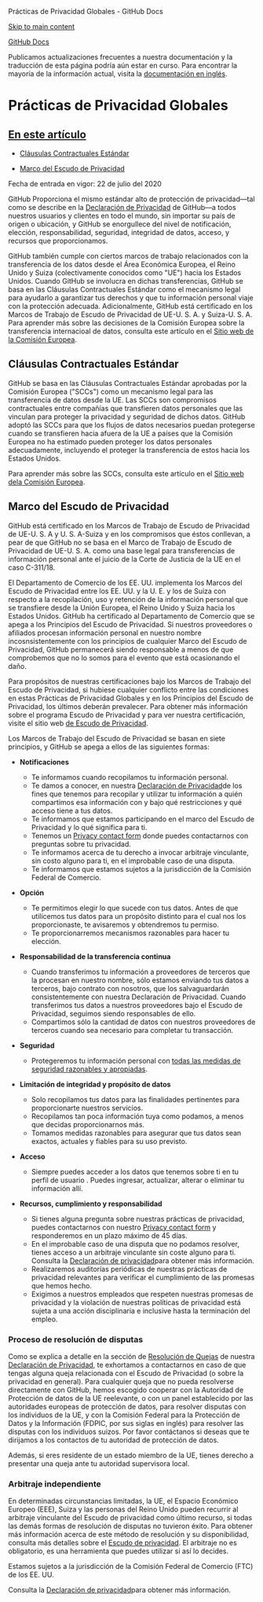 Prácticas de Privacidad Globales - GitHub Docs

[Skip to main content](#main-content)

[](/es)[GitHub Docs](/es)

Publicamos actualizaciones frecuentes a nuestra documentación y la traducción de esta página podría aún estar en curso. Para encontrar la mayoría de la información actual, visita la [documentación en inglés](/en).

Prácticas de Privacidad Globales
==========

[En este artículo](/site-policy/privacy-policies/global-privacy-practices#in-this-article)
----------

* [Cláusulas Contractuales Estándar](#standard-contractual-clauses)

* [Marco del Escudo de Privacidad](#privacy-shield-framework)

Fecha de entrada en vigor: 22 de julio del 2020

GitHub Proporciona el mismo estándar alto de protección de privacidad—tal como se describe en la [Declaración de Privacidad](/es/github/site-policy/github-privacy-statement#githubs-global-privacy-practices) de GitHub—a todos nuestros usuarios y clientes en todo el mundo, sin importar su país de origen o ubicación, y GitHub se enorgullece del nivel de notificación, elección, responsabilidad, seguridad, integridad de datos, acceso, y recursos que proporcionamos.

GitHub también cumple con ciertos marcos de trabajo relacionados con la transferencia de los datos desde el Área Económica Europea, el Reino Unido y Suiza (colectivamente conocidos como "UE") hacia los Estados Unidos. Cuando GitHub se involucra en dichas transferencias, GitHub se basa en las Cláusulas Contractuales Estándar como el mecanismo legal para ayudarlo a garantizar tus derechos y que tu información personal viaje con la protección adecuada. Adicionalmente, GitHub está certificado en los Marcos de Trabajo de Escudo de Privacidad de UE-U. S. A. y Suiza-U. S. A. Para aprender más sobre las decisiones de la Comisión Europea sobre la transferencia internacioal de datos, consulta este artículo en el [Sitio web de la Comisión Europea](https://ec.europa.eu/info/law/law-topic/data-protection/international-dimension-data-protection_en).

[](#standard-contractual-clauses)Cláusulas Contractuales Estándar
----------

GitHub se basa en las Cláusulas Contractuales Estándar aprobadas por la Comisión Europea ("SCCs") como un mecanismo legal para las transferencia de datos desde la UE. Las SCCs son compromisos contractuales entre compañías que transfieren datos personales que las vinculan para proteger la privacidad y seguridad de dichos datos. GitHub adoptó las SCCs para que los flujos de datos necesarios puedan protegerse cuando se transfieren hacia afuera de la UE a países que la Comisión Europea no ha estimado pueden proteger los datos personales adecuadamente, incluyendo el proteger la transferencia de estos hacia los Estados Unidos.

Para aprender más sobre las SCCs, consulta este artículo en el [Sitio web dela Comisión Europea](https://ec.europa.eu/info/law/law-topic/data-protection/international-dimension-data-protection/standard-contractual-clauses-scc_en).

[](#privacy-shield-framework)Marco del Escudo de Privacidad
----------

GitHub está certificado en los Marcos de Trabajo de Escudo de Privacidad de UE-U. S. A y U. S. A-Suiza y en los compromisos que éstos conllevan, a pear de que GitHub no se basa en el Marco de Trabajo de Escudo de Privacidad de UE-U. S. A. como una base legal para transferencias de información personal ante el juicio de la Corte de Justicia de la UE en el caso C-311/18.

El Departamento de Comercio de los EE. UU. implementa los Marcos del Escudo de Privacidad entre los EE. UU. y la U. E. y los de Suiza con respecto a la recopilación, uso y retención de la información personal que se transfiere desde la Unión Europea, el Reino Unido y Suiza hacia los Estados Unidos. GitHub ha certificado al Departamento de Comercio que se apega a los Principios del Escudo de Privacidad. Si nuestros proveedores o afiliados procesan información personal en nuestro nombre incosnsistentemente con los principios de cualquier Marco del Escudo de Privacidad, GitHub permanecerá siendo responsable a menos de que comprobemos que no lo somos para el evento que está ocasionando el daño.

Para propósitos de nuestras certificaciones bajo los Marcos de Trabajo del Escudo de Privacidad, si hubiese cualquier conflicto entre las condiciones en estas Prácticas de Privacidad Globales y en los Principios del Escudo de Privacidad, los últimos deberán prevalecer. Para obtener más información sobre el programa Escudo de Privacidad y para ver nuestra certificación, visite el sitio web [de Escudo de Privacidad](https://www.privacyshield.gov/).

Los Marcos de Trabajo del Escudo de Privacidad se basan en siete principios, y GitHub se apega a ellos de las siguientes formas:

* **Notificaciones**
  * Te informamos cuando recopilamos tu información personal.
  * Te damos a conocer, en nuestra [Declaración de Privacidad](/es/articles/github-privacy-statement)de los fines que tenemos para recopilar y utilizar tu información a quién compartimos esa información con y bajo qué restricciones y qué acceso tiene a tus datos.
  * Te informamos que estamos participando en el marco del Escudo de Privacidad y lo qué significa para ti.
  * Tenemos un [Privacy contact form](https://github.com/contact/privacy) donde puedes contactarnos con preguntas sobre tu privacidad.
  * Te informamos acerca de tu derecho a invocar arbitraje vinculante, sin costo alguno para ti, en el improbable caso de una disputa.
  * Te informamos que estamos sujetos a la jurisdicción de la Comisión Federal de Comercio.

* **Opción**
  * Te permitimos elegir lo que sucede con tus datos. Antes de que utilicemos tus datos para un propósito distinto para el cual nos los proporcionaste, te avisaremos y obtendremos tu permiso.
  * Te proporcionarremos mecanismos razonables para hacer tu elección.

* **Responsabilidad de la transferencia continua**
  * Cuando transferimos tu información a proveedores de terceros que la procesan en nuestro nombre, sólo estamos enviando tus datos a terceros, bajo contrato con nosotros, que los salvaguardarán consistentemente con nuestra Declaración de Privacidad. Cuando transferimos tus datos a nuestros proveedores bajo el Escudo de Privacidad, seguimos siendo responsables de ello.
  * Compartimos sólo la cantidad de datos con nuestros proveedores de terceros cuando sea necesario para completar tu transacción.

* **Seguridad**
  * Protegeremos tu información personal con [todas las medidas de seguridad razonables y apropiadas](https://github.com/security).

* **Limitación de integridad y propósito de datos**
  * Solo recopilamos tus datos para las finalidades pertinentes para proporcionarte nuestros servicios.
  * Recopilamos tan poca información tuya como podamos, a menos que decidas proporcionarnos más.
  * Tomamos medidas razonables para asegurar que tus datos sean exactos, actuales y fiables para su uso previsto.

* **Acceso**
  * Siempre puedes acceder a los datos que tenemos sobre ti en tu perfil de usuario [](https://github.com/settings/profile). Puedes ingresar, actualizar, alterar o eliminar tu información allí.

* **Recursos, cumplimiento y responsabilidad**
  * Si tienes alguna pregunta sobre nuestras prácticas de privacidad, puedes contactarnos con nuestro [Privacy contact form](https://github.com/contact/privacy) y responderemos en un plazo máximo de 45 días.
  * En el improbable caso de una disputa que no podamos resolver, tienes acceso a un arbitraje vinculante sin coste alguno para ti. Consulta la [Declaración de privacidad](/es/articles/github-privacy-statement)para obtener más información.
  * Realizaremos auditorías periódicas de nuestras prácticas de privacidad relevantes para verificar el cumplimiento de las promesas que hemos hecho.
  * Exigimos a nuestros empleados que respeten nuestras promesas de privacidad y la violación de nuestras políticas de privacidad está sujeta a una acción disciplinaria e inclusive hasta la terminación del empleo.

### [](#dispute-resolution-process)Proceso de resolución de disputas ###

Como se explica a detalle en la sección de [Resolución de Quejas](/es/github/site-policy/github-privacy-statement#resolving-complaints) de nuestra [Declaración de Privacidad](/es/github/site-policy/github-privacy-statement), te exhortamos a contactarnos en caso de que tengas alguna queja relacionada con el Escudo de Privacidad (o sobre la privacidad en general). Para cualquier queja que no pueda resolverse directamente con GitHub, hemos escogido cooperar con la Autoridad de Protección de datos de la UE reelevante, o con un panel establecido por las autoridades europeas de protección de datos, para resolver disputas con los individuos de la UE, y con la Comisión Federal para la Protección de Datos y la Información (FDPIC, por sus siglas en inglés) para resolver las disputas con los individuos suizos. Por favor contáctanos si deseas que te dirijamos a los contactos de tu autoridad de protección de datos.

Además, si eres residente de un estado miembro de la UE, tienes derecho a presentar una queja ante tu autoridad supervisora local.

### [](#independent-arbitration)Arbitraje independiente ###

En determinadas circunstancias limitadas, la UE, el Espacio Económico Europeo (EEE), Suiza y las personas del Reino Unido pueden recurrir al arbitraje vinculante del Escudo de privacidad como último recurso, si todas las demás formas de resolución de disputas no tuvieron éxito. Para obtener más información acerca de este método de resolución y su disponibilidad, consulta más detalles sobre el [Escudo de privacidad](https://www.privacyshield.gov/article?id=ANNEX-I-introduction). El arbitraje no es obligatorio, es una herramienta que puedes utilizar si así lo decides.

Estamos sujetos a la jurisdicción de la Comisión Federal de Comercio (FTC) de los EE. UU.

Consulta la [Declaración de privacidad](/es/articles/github-privacy-statement)para obtener más información.
